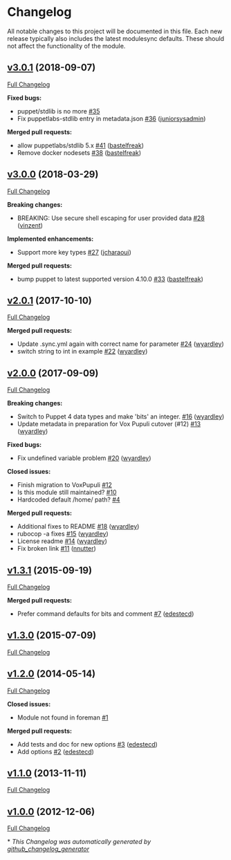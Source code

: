 # Changelog

All notable changes to this project will be documented in this file.
Each new release typically also includes the latest modulesync defaults.
These should not affect the functionality of the module.

## [v3.0.1](https://github.com/voxpupuli/puppet-ssh_keygen/tree/v3.0.1) (2018-09-07)

[Full Changelog](https://github.com/voxpupuli/puppet-ssh_keygen/compare/v3.0.0...v3.0.1)

**Fixed bugs:**

- puppet/stdlib is no more [\#35](https://github.com/voxpupuli/puppet-ssh_keygen/issues/35)
- Fix puppetlabs-stdlib entry in metadata.json [\#36](https://github.com/voxpupuli/puppet-ssh_keygen/pull/36) ([juniorsysadmin](https://github.com/juniorsysadmin))

**Merged pull requests:**

- allow puppetlabs/stdlib 5.x [\#41](https://github.com/voxpupuli/puppet-ssh_keygen/pull/41) ([bastelfreak](https://github.com/bastelfreak))
- Remove docker nodesets [\#38](https://github.com/voxpupuli/puppet-ssh_keygen/pull/38) ([bastelfreak](https://github.com/bastelfreak))

## [v3.0.0](https://github.com/voxpupuli/puppet-ssh_keygen/tree/v3.0.0) (2018-03-29)

[Full Changelog](https://github.com/voxpupuli/puppet-ssh_keygen/compare/v2.0.1...v3.0.0)

**Breaking changes:**

- BREAKING: Use secure shell escaping for user provided data [\#28](https://github.com/voxpupuli/puppet-ssh_keygen/pull/28) ([vinzent](https://github.com/vinzent))

**Implemented enhancements:**

- Support more key types [\#27](https://github.com/voxpupuli/puppet-ssh_keygen/pull/27) ([jcharaoui](https://github.com/jcharaoui))

**Merged pull requests:**

- bump puppet to latest supported version 4.10.0 [\#33](https://github.com/voxpupuli/puppet-ssh_keygen/pull/33) ([bastelfreak](https://github.com/bastelfreak))

## [v2.0.1](https://github.com/voxpupuli/puppet-ssh_keygen/tree/v2.0.1) (2017-10-10)

[Full Changelog](https://github.com/voxpupuli/puppet-ssh_keygen/compare/v2.0.0...v2.0.1)

**Merged pull requests:**

- Update .sync.yml again with correct name for parameter [\#24](https://github.com/voxpupuli/puppet-ssh_keygen/pull/24) ([wyardley](https://github.com/wyardley))
- switch string to int in example [\#22](https://github.com/voxpupuli/puppet-ssh_keygen/pull/22) ([wyardley](https://github.com/wyardley))

## [v2.0.0](https://github.com/voxpupuli/puppet-ssh_keygen/tree/v2.0.0) (2017-09-09)

[Full Changelog](https://github.com/voxpupuli/puppet-ssh_keygen/compare/v1.3.1...v2.0.0)

**Breaking changes:**

- Switch to Puppet 4 data types and make 'bits' an integer.  [\#16](https://github.com/voxpupuli/puppet-ssh_keygen/pull/16) ([wyardley](https://github.com/wyardley))
- Update metadata in preparation for Vox Pupuli cutover \(\#12\) [\#13](https://github.com/voxpupuli/puppet-ssh_keygen/pull/13) ([wyardley](https://github.com/wyardley))

**Fixed bugs:**

- Fix undefined variable problem [\#20](https://github.com/voxpupuli/puppet-ssh_keygen/pull/20) ([wyardley](https://github.com/wyardley))

**Closed issues:**

- Finish migration to VoxPupuli [\#12](https://github.com/voxpupuli/puppet-ssh_keygen/issues/12)
- Is this module still maintained? [\#10](https://github.com/voxpupuli/puppet-ssh_keygen/issues/10)
- Hardcoded default /home/ path? [\#4](https://github.com/voxpupuli/puppet-ssh_keygen/issues/4)

**Merged pull requests:**

- Additional fixes to README [\#18](https://github.com/voxpupuli/puppet-ssh_keygen/pull/18) ([wyardley](https://github.com/wyardley))
- rubocop -a fixes [\#15](https://github.com/voxpupuli/puppet-ssh_keygen/pull/15) ([wyardley](https://github.com/wyardley))
- License readme [\#14](https://github.com/voxpupuli/puppet-ssh_keygen/pull/14) ([wyardley](https://github.com/wyardley))
- Fix broken link [\#11](https://github.com/voxpupuli/puppet-ssh_keygen/pull/11) ([nnutter](https://github.com/nnutter))

## [v1.3.1](https://github.com/voxpupuli/puppet-ssh_keygen/tree/v1.3.1) (2015-09-19)

[Full Changelog](https://github.com/voxpupuli/puppet-ssh_keygen/compare/v1.3.0...v1.3.1)

**Merged pull requests:**

- Prefer command defaults for bits and comment [\#7](https://github.com/voxpupuli/puppet-ssh_keygen/pull/7) ([edestecd](https://github.com/edestecd))

## [v1.3.0](https://github.com/voxpupuli/puppet-ssh_keygen/tree/v1.3.0) (2015-07-09)

[Full Changelog](https://github.com/voxpupuli/puppet-ssh_keygen/compare/v1.2.0...v1.3.0)

## [v1.2.0](https://github.com/voxpupuli/puppet-ssh_keygen/tree/v1.2.0) (2014-05-14)

[Full Changelog](https://github.com/voxpupuli/puppet-ssh_keygen/compare/v1.1.0...v1.2.0)

**Closed issues:**

- Module not found in foreman [\#1](https://github.com/voxpupuli/puppet-ssh_keygen/issues/1)

**Merged pull requests:**

- Add tests and doc for new options [\#3](https://github.com/voxpupuli/puppet-ssh_keygen/pull/3) ([edestecd](https://github.com/edestecd))
- Add options [\#2](https://github.com/voxpupuli/puppet-ssh_keygen/pull/2) ([edestecd](https://github.com/edestecd))

## [v1.1.0](https://github.com/voxpupuli/puppet-ssh_keygen/tree/v1.1.0) (2013-11-11)

[Full Changelog](https://github.com/voxpupuli/puppet-ssh_keygen/compare/v1.0.0...v1.1.0)

## [v1.0.0](https://github.com/voxpupuli/puppet-ssh_keygen/tree/v1.0.0) (2012-12-06)

[Full Changelog](https://github.com/voxpupuli/puppet-ssh_keygen/compare/38313a26e9186207b7e99560388285655ca2ebda...v1.0.0)



\* *This Changelog was automatically generated by [github_changelog_generator](https://github.com/github-changelog-generator/github-changelog-generator)*
